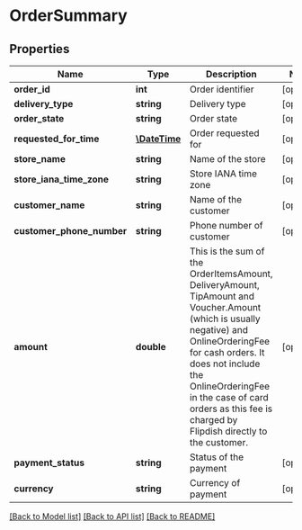 # OrderSummary

## Properties
Name | Type | Description | Notes
------------ | ------------- | ------------- | -------------
**order_id** | **int** | Order identifier | [optional] 
**delivery_type** | **string** | Delivery type | [optional] 
**order_state** | **string** | Order state | [optional] 
**requested_for_time** | [**\DateTime**](\DateTime.md) | Order requested for | [optional] 
**store_name** | **string** | Name of the store | [optional] 
**store_iana_time_zone** | **string** | Store IANA time zone | [optional] 
**customer_name** | **string** | Name of the customer | [optional] 
**customer_phone_number** | **string** | Phone number of customer | [optional] 
**amount** | **double** | This is the sum of the OrderItemsAmount, DeliveryAmount, TipAmount and Voucher.Amount (which is usually negative) and OnlineOrderingFee for cash orders.  It does not include the OnlineOrderingFee in the case of card orders as this fee is charged by Flipdish directly to the customer. | [optional] 
**payment_status** | **string** | Status of the payment | [optional] 
**currency** | **string** | Currency of payment | [optional] 

[[Back to Model list]](../README.md#documentation-for-models) [[Back to API list]](../README.md#documentation-for-api-endpoints) [[Back to README]](../README.md)


